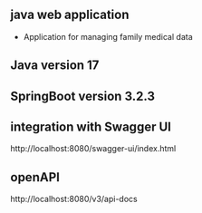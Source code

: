 ## java web application
- Application for managing family medical data
## Java version 17
## SpringBoot version 3.2.3


## integration with Swagger UI
http://localhost:8080/swagger-ui/index.html


## openAPI
http://localhost:8080/v3/api-docs
